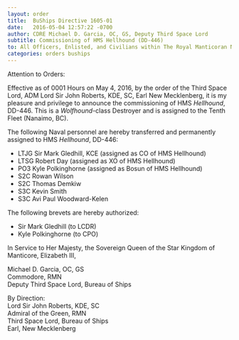 ```yaml
---
layout: order
title:  BuShips Directive 1605-01
date:   2016-05-04 12:57:22 -0700
author: CDRE Michael D. Garcia, OC, GS, Deputy Third Space Lord
subtitle: Commissioning of HMS Hellhound (DD-446)
to: All Officers, Enlisted, and Civilians within The Royal Manticoran Navy
categories: orders buships
---
```


Attention to Orders:

Effective as of 0001 Hours on May 4, 2016, by the order of the Third Space Lord, ADM Lord Sir John Roberts, KDE, SC, Earl New Mecklenberg, it is my pleasure and privilege to announce the commissioning of HMS *Hellhound*, DD-446. This is a *Wolfhound*-class Destroyer and is assigned to the Tenth Fleet (Nanaimo, BC).

The following Naval personnel are hereby transferred and permanently assigned to HMS *Hellhound*, DD-446:

* LTJG Sir Mark Gledhill, KCE (assigned as CO of HMS Hellhound)
* LTSG Robert Day (assigned as XO of HMS Hellhound)
* PO3 Kyle Polkinghorne (assigned as Bosun of HMS Hellhound)
* S2C Rowan Wilson
* S2C Thomas Demkiw
* S3C Kevin Smith
* S3C Avi Paul Woodward-Kelen

The following brevets are hereby authorized:

* Sir Mark Gledhill (to LCDR)
* Kyle Polkinghorne (to CPO)


In Service to Her Majesty, the Sovereign Queen of the Star Kingdom of Manticore, Elizabeth III,

Michael D. Garcia, OC, GS  
Commodore, RMN  
Deputy Third Space Lord, Bureau of Ships  

By Direction:  
Lord Sir John Roberts, KDE, SC  
Admiral of the Green, RMN  
Third Space Lord, Bureau of Ships  
Earl, New Mecklenberg
